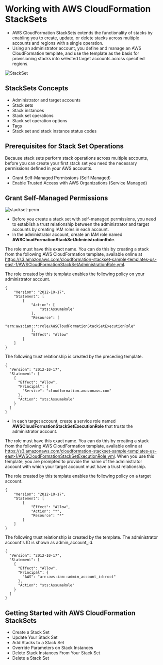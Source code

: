 # Working with AWS CloudFormation StackSets

- AWS CloudFormation StackSets extends the functionality of stacks by enabling you to create, update, or delete stacks across multiple accounts and regions with a single operation.
- Using an administrator account, you define and manage an AWS CloudFormation template, and use the template as the basis for provisioning stacks into selected target accounts across specified regions.

![StackSet](https://github.com/jabadesj/CloudFormation_Day_3/blob/master/stacksets/images/stackset.png)

## StackSets Concepts 

- Administrator and target accounts
- Stack sets
- Stack instances
- Stack set operations
- Stack set operation options
- Tags
- Stack set and stack instance status codes

## Prerequisites for Stack Set Operations

Because stack sets perform stack operations across multiple accounts, before you can create your first stack set you need the necessary permissions defined in your AWS accounts.

- Grant Self-Managed Permissions (Self Managed)
- Enable Trusted Access with AWS Organizations (Service Managed)

## Grant Self-Managed Permissions

![stackset-perm](https://github.com/jabadesj/CloudFormation_Day_3/blob/master/stacksets/images/stacksets_perms_master_target.png)

- Before you create a stack set with self-managed permissions, you need to establish a trust relationship between the administrator and target accounts by creating IAM roles in each account.
- In the administrator account, create an IAM role named **AWSCloudFormationStackSetAdministrationRole**. 

The role must have this exact name. You can do this by creating a stack from the following AWS CloudFormation template, available online at https://s3.amazonaws.com/cloudformation-stackset-sample-templates-us-east-1/AWSCloudFormationStackSetAdministrationRole.yml.

The role created by this template enables the following policy on your administrator account.
```
{
    "Version": "2012-10-17",
    "Statement": [
        {
            "Action": [
                "sts:AssumeRole"
            ],
            "Resource": [
                "arn:aws:iam::*:role/AWSCloudFormationStackSetExecutionRole"
            ],
            "Effect": "Allow"
        }
    ]
}
```

The following trust relationship is created by the preceding template.
```
{
  "Version": "2012-10-17",
  "Statement": [
    {
      "Effect": "Allow",
      "Principal": {
        "Service": "cloudformation.amazonaws.com"
      },
      "Action": "sts:AssumeRole"
    }
  ]
}
```

- In each target account, create a service role named **AWSCloudFormationStackSetExecutionRole** that trusts the administrator account.

The role must have this exact name. You can do this by creating a stack from the following AWS CloudFormation template, available online at https://s3.amazonaws.com/cloudformation-stackset-sample-templates-us-east-1/AWSCloudFormationStackSetExecutionRole.yml. When you use this template, you are prompted to provide the name of the administrator account with which your target account must have a trust relationship.

The role created by this template enables the following policy on a target account.

```
{
    "Version": "2012-10-17",
    "Statement": [
        {
            "Effect": "Allow",
            "Action": "*",
            "Resource": "*"
        }
    ]
}
```
The following trust relationship is created by the template. The administrator account's ID is shown as admin_account_id.

```
{
  "Version": "2012-10-17",
  "Statement": [
    {
      "Effect": "Allow",
      "Principal": {
        "AWS": "arn:aws:iam::admin_account_id:root"
      },
      "Action": "sts:AssumeRole"
    }
  ]
}
```
## Getting Started with AWS CloudFormation StackSets

- Create a Stack Set
- Update Your Stack Set
- Add Stacks to a Stack Set
- Override Parameters on Stack Instances
- Delete Stack Instances From Your Stack Set
- Delete a Stack Set

